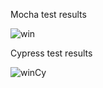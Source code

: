 Mocha test results

![win](https://user-images.githubusercontent.com/46848957/207439302-85e39ed2-ab42-4c14-9705-1ac8ed0908ae.png)

Cypress test results

![winCy](https://user-images.githubusercontent.com/46848957/207439164-91485a5b-7ef1-4548-8644-bddf1c3392a4.png)
